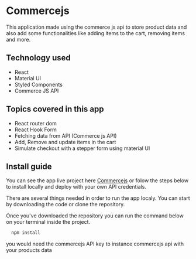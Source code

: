 # Commercejs
This application made using the commerce js api to store product data and also add some functionalities like adding items to the cart, removing items and more.

## Technology used
  
  * React
  * Material UI
  * Styled Components
  * Commerce JS API
 
## Topics covered in this app
  
  * React router dom
  * React Hook Form
  * Fetching data from API (Commerce js API)
  * Add, Remove and update items in the cart
  * Simulate checkout with a stepper form using material UI

## Install guide
  
  You can see the app live project here [Commercejs](https://commercejs-shopping-cart.netlify.app/) or folow the steps below to install locally and deploy 
  with your own API credentials.
  
  There are several things needed in order to run the app localy. 
  You can start by downloading the code or clone the repository.
  
  Once you've downloaded the repository you can run the command below on your terminal inside the project.
  
  ```javascript
    npm install
  ```
  
  you would need the commercejs API key to instance commercejs api with your products data
  

